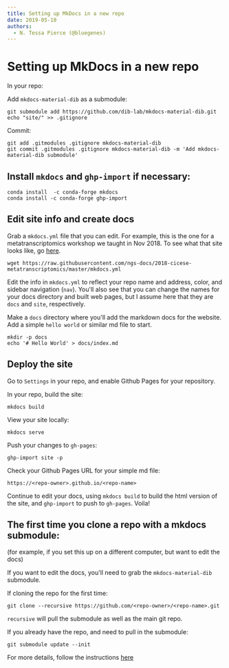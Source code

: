 ```yaml
---
title: Setting up MkDocs in a new repo
date: 2019-05-10
authors:
  - N. Tessa Pierce (@bluegenes)
---
```


# Setting up MkDocs in a new repo 

In your repo: 

Add `mkdocs-material-dib` as a submodule:

```
git submodule add https://github.com/dib-lab/mkdocs-material-dib.git
echo "site/" >> .gitignore
```

Commit:

```
git add .gitmodules .gitignore mkdocs-material-dib
git commit .gitmodules .gitignore mkdocs-material-dib -m 'Add mkdocs-material-dib submodule'
```

## Install `mkdocs` and `ghp-import` if necessary:

```
conda install  -c conda-forge mkdocs
conda install -c conda-forge ghp-import
```

## Edit site info and create docs

Grab a `mkdocs.yml` file that you can edit. For example, this is the one for a metatranscriptomics workshop
we taught in Nov 2018. To see what that site looks like, go [here](https://ngs-docs.github.io/2018-cicese-metatranscriptomics).

```
wget https://raw.githubusercontent.com/ngs-docs/2018-cicese-metatranscriptomics/master/mkdocs.yml
```

Edit the info in `mkdocs.yml` to reflect your repo name and address, color, and sidebar navigation (`nav`). You'll also see that you can change the names for your docs directory and built web pages, but I assume here that they are `docs` and `site`, respectively. 

Make a `docs` directory where you'll add the markdown docs for the website. Add a simple `hello world` or similar md file to start. 

```
mkdir -p docs
echo '# Hello World' > docs/index.md
```

## Deploy the site

Go to `Settings` in your repo, and enable Github Pages for your repository.

In your repo, build the site:
```
mkdocs build
```

View your site locally:
```
mkdocs serve
```

Push your changes to `gh-pages`:
```
ghp-import site -p
```

Check your Github Pages URL for your simple md file:
```
https://<repo-owner>.github.io/<repo-name>
```

Continue to edit your docs, using `mkdocs build` to build the html version of the site, and `ghp-import` to push to `gh-pages`. Voila! 


## The first time you clone a repo with a mkdocs submodule:

(for example, if you set this up on a different computer, but want to edit the docs)

If you want to edit the docs, you'll need to grab the `mkdocs-material-dib` submodule.

If cloning the repo for the first time:

```
git clone --recursive https://github.com/<repo-owner>/<repo-name>.git
```
`recursive` will pull the submodule as well as the main git repo.


If you already have the repo, and need to pull in the submodule:

```
git submodule update --init
```

For more details, follow the instructions [here](https://github.com/dib-lab/mkdocs-material-dib/tree/082e5399514cf2eb7c496eecb30a5570452966aa)
